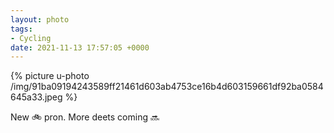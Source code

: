```yaml
---
layout: photo
tags:
- Cycling
date: 2021-11-13 17:57:05 +0000
---
```

{% picture u-photo /img/91ba09194243589ff21461d603ab4753ce16b4d603159661df92ba0584645a33.jpeg %}
  
New 🚲 pron. More deets coming 🔜 
